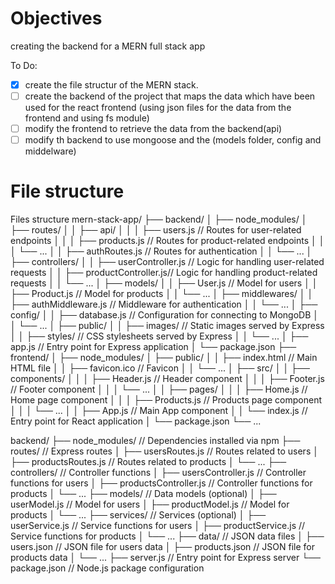 # Objectives

creating the backend for a MERN full stack app

To Do:

- [X] create the file structur of the MERN stack.
- [ ] create the backend of the project that maps the data which have been used for the react frontend (using json files for the data from the frontend and using fs module)
- [ ] modify the frontend to retrieve the data from the backend(api)
- [ ] modify th backend to use mongoose and the (models folder, config and middelware)

# File structure
Files structure 
mern-stack-app/
├── backend/
│   ├── node_modules/
│   ├── routes/
│   │   ├── api/
│   │   │   ├── users.js        // Routes for user-related endpoints
│   │   │   ├── products.js     // Routes for product-related endpoints
│   │   │   └── ...
│   │   ├── authRoutes.js       // Routes for authentication
│   │   └── ...
│   ├── controllers/
│   │   ├── userController.js   // Logic for handling user-related requests
│   │   ├── productController.js// Logic for handling product-related requests
│   │   └── ...
│   ├── models/
│   │   ├── User.js             // Model for users
│   │   ├── Product.js          // Model for products
│   │   └── ...
│   ├── middlewares/
│   │   ├── authMiddleware.js   // Middleware for authentication
│   │   └── ...
│   ├── config/
│   │   ├── database.js         // Configuration for connecting to MongoDB
│   │   └── ...
│   ├── public/
│   │   ├── images/             // Static images served by Express
│   │   ├── styles/             // CSS stylesheets served by Express
│   │   └── ...
│   ├── app.js                  // Entry point for Express application
│   └── package.json
├── frontend/
│   ├── node_modules/
│   ├── public/
│   │   ├── index.html          // Main HTML file
│   │   ├── favicon.ico         // Favicon
│   │   └── ...
│   ├── src/
│   │   ├── components/
│   │   │   ├── Header.js       // Header component
│   │   │   ├── Footer.js       // Footer component
│   │   │   └── ...
│   │   ├── pages/
│   │   │   ├── Home.js         // Home page component
│   │   │   ├── Products.js     // Products page component
│   │   │   └── ...
│   │   ├── App.js              // Main App component
│   │   └── index.js            // Entry point for React application
│   └── package.json
└── ...



backend/
├── node_modules/           // Dependencies installed via npm
├── routes/                 // Express routes
│   ├── usersRoutes.js      // Routes related to users
│   ├── productsRoutes.js   // Routes related to products
│   └── ...
├── controllers/            // Controller functions
│   ├── usersController.js  // Controller functions for users
│   ├── productsController.js // Controller functions for products
│   └── ...
├── models/                 // Data models (optional)
│   ├── userModel.js        // Model for users
│   ├── productModel.js     // Model for products
│   └── ...
├── services/               // Services (optional)
│   ├── userService.js      // Service functions for users
│   ├── productService.js   // Service functions for products
│   └── ...
├── data/                   // JSON data files
│   ├── users.json          // JSON file for users data
│   ├── products.json       // JSON file for products data
│   └── ...
├── server.js               // Entry point for Express server
└── package.json            // Node.js package configuration
